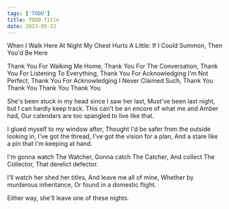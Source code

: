 ```yaml
---
tags: ['TODO']
title: TODO Title
date: 2023-05-22
---
```


When I Walk Here At Night My Chest Hurts A Little: If I Could Summon, Then You'd Be Here

Thank You For Walking Me Home, Thank You For The Conversation, Thank You For Listening To Everything, Thank You For Acknowledging I'm Not Perfect, Thank You For Acknowledging I Never Claimed Such, Thank You Thank You Thank You Thank You

She's been stuck in my head since I saw her last,
Must've been last night, but I can hardly keep track.
This can't be an encore of what me and Amber had,
Our calendars are too spangled to live like that.

I glued myself to my window after,
Thought I'd be safer from the outside looking in,
I've got the thread, I've got the vision for a plan,
And a stare like a pin that I'm keeping at hand.

I'm gonna watch The Watcher,
Gonna catch The Catcher,
And collect The Collector,
That derelict defector.

I'll watch her shed her titles,
And leave me all of mine,
Whether by murderous inheritance,
Or found in a domestic flight.

Either way, she'll leave one of these nights.

